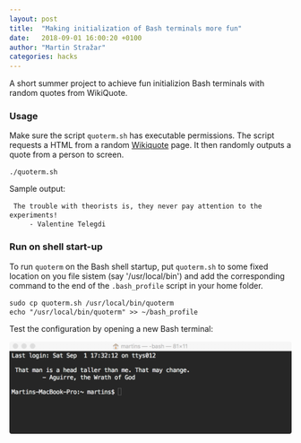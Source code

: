 ```yaml
---
layout: post
title:  "Making initialization of Bash terminals more fun"
date:   2018-09-01 16:00:20 +0100
author: "Martin Stražar"
categories: hacks
---
```


A short summer project to achieve fun initializion Bash terminals with random quotes from WikiQuote.

### Usage

Make sure the script `quoterm.sh` has executable permissions. The script requests a HTML from a random [Wikiquote](https://en.wikiquote.org) page. It then randomly outputs a quote from a person to screen.

    ./quoterm.sh

Sample output:

     The trouble with theorists is, they never pay attention to the experiments!
         - Valentine Telegdi


### Run on shell start-up

To run `quoterm` on the Bash shell startup, put `quoterm.sh` to some fixed location on you file sistem (say '/usr/local/bin') and add the corresponding command to the end of the `.bash_profile` script in your home folder.

    sudo cp quoterm.sh /usr/local/bin/quoterm
    echo "/usr/local/bin/quoterm" >> ~/bash_profile

Test the configuration by opening a new Bash terminal:

![png](/img/posts/quoterm/quoterm-example.png)